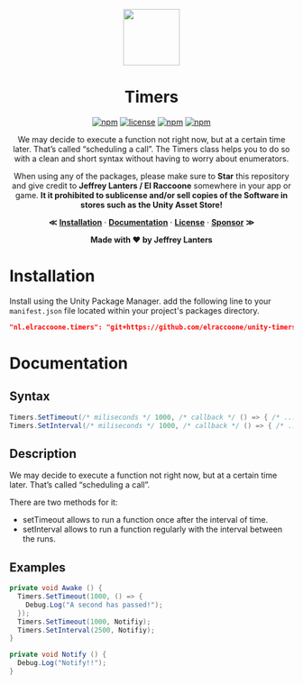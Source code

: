 <div align="center">

<img src="https://raw.githubusercontent.com/elraccoone/unity-timers/master/.github/WIKI/logo.jpg" height="100px"></br>

# Timers

[![npm](https://img.shields.io/badge/upm-1.1.0-232c37.svg?style=for-the-badge)]()
[![license](https://img.shields.io/badge/license-Custom-%23ecc531.svg?style=for-the-badge)](./LICENSE.md)
[![npm](https://img.shields.io/badge/sponsor-donate-E12C9A.svg?style=for-the-badge)](https://paypal.me/jeffreylanters)
[![npm](https://img.shields.io/github/stars/elraccoone/unity-timers.svg?style=for-the-badge)]()

We may decide to execute a function not right now, but at a certain time later. That’s called “scheduling a call”. The Timers class helps you to do so with a clean and short syntax without having to worry about enumerators.

When using any of the packages, please make sure to **Star** this repository and give credit to **Jeffrey Lanters / El Raccoone** somewhere in your app or game. **It it prohibited to sublicense and/or sell copies of the Software in stores such as the Unity Asset Store!**

**&Lt;**
[**Installation**](#installation) &middot;
[**Documentation**](#documentation) &middot;
[**License**](./LICENSE.md) &middot;
[**Sponsor**](https://paypal.me/jeffreylanters)
**&Gt;**

**Made with &hearts; by Jeffrey Lanters**

</div>

# Installation

Install using the Unity Package Manager. add the following line to your `manifest.json` file located within your project's packages directory.

```json
"nl.elraccoone.timers": "git+https://github.com/elraccoone/unity-timers"
```

# Documentation

## Syntax

```cs
Timers.SetTimeout(/* miliseconds */ 1000, /* callback */ () => { /* ... */ });
Timers.SetInterval(/* miliseconds */ 1000, /* callback */ () => { /* ... */ });
```

## Description

We may decide to execute a function not right now, but at a certain time later. That’s called “scheduling a call”.

There are two methods for it:

- setTimeout allows to run a function once after the interval of time.
- setInterval allows to run a function regularly with the interval between the runs.

## Examples

```cs
private void Awake () {
  Timers.SetTimeout(1000, () => {
    Debug.Log("A second has passed!");
  });
  Timers.SetTimeout(1000, Notifiy);
  Timers.SetInterval(2500, Notifiy);
}

private void Notify () {
  Debug.Log("Notify!!");
}
```
